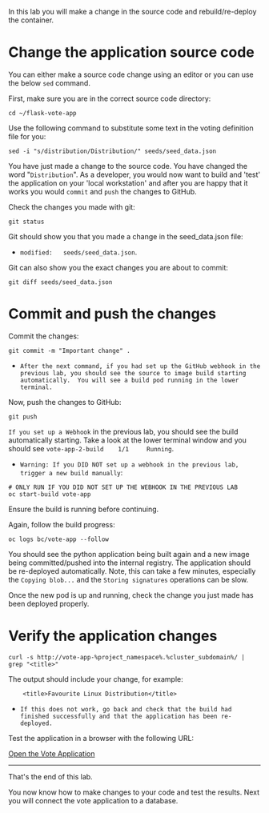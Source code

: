 In this lab you will make a change in the source code and rebuild/re-deploy the container.

# Change the application source code 

You can either make a source code change using an editor or you can use the below ``sed`` command.

First, make sure you are in the correct source code directory:

```execute
cd ~/flask-vote-app
```

<!--
If you want to use an editor, you could use the ``nano`` editor to change the title of the voting definition (e.g. "Linux distribution") and then save the file again:

```execute
nano seeds/seed_data.json
```
Once you have made the change, save the file using ``CTL-X``, then ``Y`` and then hit ``ENTER``.  
-->

Use the following command to substitute some text in the voting definition file for you:

```execute
sed -i "s/distribution/Distribution/" seeds/seed_data.json
```

You have just made a change to the source code. You have changed the word "``Distribution``".  As a developer, you would now want to build and 'test' the application on your 'local workstation' and after you are happy that it works 
you would ``commit`` and ``push`` the changes to GitHub. 

Check the changes you made with git:

```execute
git status
```

Git should show you that you made a change in the seed_data.json file:
 - ``modified:   seeds/seed_data.json``.

Git can also show you the exact changes you are about to commit:

```execute
git diff seeds/seed_data.json
```

# Commit and push the changes 

Commit the changes: 

```execute
git commit -m "Important change" . 
```

 - ``After the next command, if you had set up the GitHub webhook in the previous lab, you should see the source to image build starting automatically.  You will see a build pod running in the lower terminal.``

Now, push the changes to GitHub:

```execute
git push 
```

``If you set up a Webhook`` in the previous lab, you should see the build automatically starting. Take a look at the lower terminal window and you should see ``vote-app-2-build    1/1     Running``. 



 - ``Warning: If you DID NOT set up a webhook in the previous lab, trigger a new build manually``: 

```execute
# ONLY RUN IF YOU DID NOT SET UP THE WEBHOOK IN THE PREVIOUS LAB
oc start-build vote-app   
```

Ensure the build is running before continuing. 

Again, follow the build progress:

```execute
oc logs bc/vote-app --follow
```

You should see the python application being built again and a new image being committed/pushed into the internal registry. The application should be re-deployed automatically.   Note, this can take a few minutes, especially the ``Copying blob...`` and the ``Storing signatures`` operations can be slow. 

Once the new pod is up and running, check the change you just made has been deployed properly. 

# Verify the application changes 

```execute 
curl -s http://vote-app-%project_namespace%.%cluster_subdomain%/ | grep "<title>"
```

The output should include your change, for example:

```
    <title>Favourite Linux Distribution</title>
```

 - ``If this does not work, go back and check that the build had finished successfully and that the application has been re-deployed.``

Test the application in a browser with the following URL:

[Open the Vote Application](http://vote-app-%project_namespace%.%cluster_subdomain%/)


---
That's the end of this lab.

You now know how to make changes to your code and test the results.  Next you will connect the vote application to a database. 


